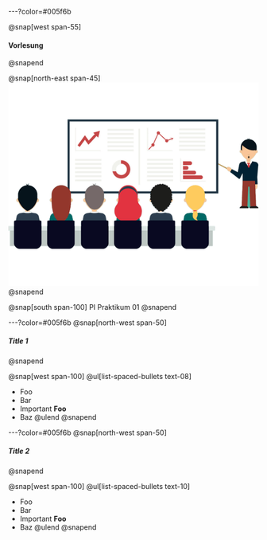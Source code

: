 ---?color=#005f6b

@snap[west span-55]
#### Vorlesung
@snapend

@snap[north-east span-45]
![IMAGE](assets/img/presentation.png)
@snapend

@snap[south span-100]
PI Praktikum 01
@snapend


---?color=#005f6b
@snap[north-west span-50]
##### Title 1
@snapend

@snap[west span-100]
@ul[list-spaced-bullets text-08]
- Foo
- Bar
- Important **Foo**
- Baz
@ulend
@snapend

---?color=#005f6b
@snap[north-west span-50]
##### Title 2
@snapend

@snap[west span-100]
@ul[list-spaced-bullets text-10]
- Foo
- Bar
- Important **Foo**
- Baz
@ulend
@snapend
